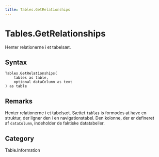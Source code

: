 ```yaml
---
title: Tables.GetRelationships
---
```


# Tables.GetRelationships


Henter relationerne i et tabelsæt.


## Syntax

```powerquery
Tables.GetRelationships(
    tables as table,
    optional dataColumn as text
) as table
```


## Remarks

Henter relationerne i et tabelsæt. Sættet <code>tables</code> is formodes at have en struktur, der ligner den i en navigationstabel. Den kolonne, der er defineret af <code>dataColumn</code>, indeholder de faktiske datatabeller.



## Category
Table.Information
